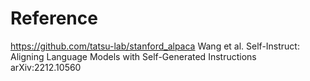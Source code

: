 # Reference
https://github.com/tatsu-lab/stanford_alpaca
Wang et al. Self-Instruct: Aligning Language Models with Self-Generated Instructions arXiv:2212.10560

